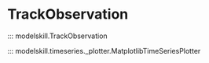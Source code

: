 # TrackObservation

::: modelskill.TrackObservation

::: modelskill.timeseries._plotter.MatplotlibTimeSeriesPlotter
